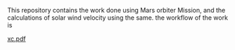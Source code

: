 This repository contains the work done using Mars orbiter Mission, and the calculations of solar wind velocity using the same. the workflow of the work is



[xc.pdf](https://github.com/jovian-explorer/Sun/files/9732540/xc.pdf)
